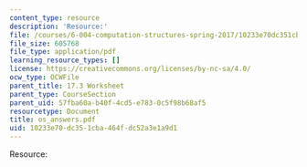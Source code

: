 ```yaml
---
content_type: resource
description: 'Resource:'
file: /courses/6-004-computation-structures-spring-2017/10233e70dc351cba464fdc52a3e1a9d1_os_answers.pdf
file_size: 605768
file_type: application/pdf
learning_resource_types: []
license: https://creativecommons.org/licenses/by-nc-sa/4.0/
ocw_type: OCWFile
parent_title: 17.3 Worksheet
parent_type: CourseSection
parent_uid: 57fba60a-b40f-4cd5-e783-0c5f98b68af5
resourcetype: Document
title: os_answers.pdf
uid: 10233e70-dc35-1cba-464f-dc52a3e1a9d1
---
```

Resource: